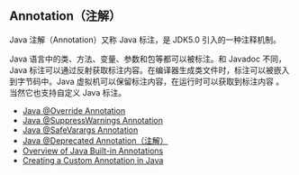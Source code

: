 ## Annotation（注解）
Java 注解（Annotation）又称 Java 标注，是 JDK5.0 引入的一种注释机制。

Java 语言中的类、方法、变量、参数和包等都可以被标注。和 Javadoc 不同，Java 标注可以通过反射获取标注内容。在编译器生成类文件时，标注可以被嵌入到字节码中。Java 虚拟机可以保留标注内容，在运行时可以获取到标注内容 。 当然它也支持自定义 Java 标注。

- [Java @Override Annotation](https://www.baeldung.com/java-override)
- [Java @SuppressWarnings Annotation](https://www.baeldung.com/java-suppresswarnings)
- [Java @SafeVarargs Annotation](https://www.baeldung.com/java-safevarargs)
- [Java @Deprecated Annotation（注解）](https://www.ossez.com/t/java-deprecated-annotation/13676)
- [Overview of Java Built-in Annotations](https://www.baeldung.com/java-default-annotations)
- [Creating a Custom Annotation in Java](https://www.baeldung.com/java-custom-annotation)
